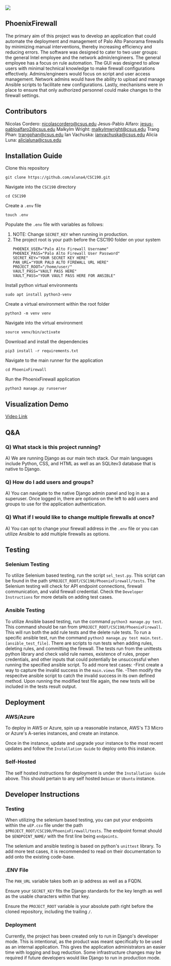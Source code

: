 ![](https://lh7-us.googleusercontent.com/Q5qISaC80enw9vhh_JmkwlelJS5Kkxu_U5Oy03W-LZ7wMiQUXAb2MhCGINlo3p8Ft8Lvy-j1uT8bh09CySWQZFcyg8GRVQoeQ3VskPOTfi_cfD356djTSzpTgreCIgoiUV_o2vDvsYpfx6o=s2048)

## PhoenixFirewall
The primary aim of this project was to develop an application that could automate the deployment and management of Palo Alto Panorama firewalls by minimizing manual interventions, thereby increasing efficiency and reducing errors. The software was designed to cater to two user groups: the general Intel employee and the network admin/engineers. The general employee has a focus on rule automation. The GUI was designed to allow users with minimal technical knowledge to make firewall configurations effectively. Admins/engineers would focus on script and user access management. Network admins would have the ability to upload and manage Ansible scripts to facilitate new configurations. Lastly, mechanisms were in place to ensure that only authorized personnel could make changes to the firewall settings.

## Contributors
Nicolas Cordero: nicolascordero@csus.edu
Jesus-Pablo Alfaro: jesus-pabloalfaro2@csus.edu
Malkylm Wright: malkylmwright@csus.edu
Trang Phan: trangphan@csus.edu
Ian Vachuska: ianvachuska@csus.edu
Alicia Luna: alicialuna@csus.edu

## Installation Guide 
Clone this repository
```
git clone https://github.com/aluna4/CSC190.git
```

Navigate into the `CSC190` directory
```
cd CSC190
```

Create a `.env` file
```
touch .env
```

Populate the `.env` file with variables as follows:
1) NOTE: Change `SECRET_KEY` when running in production. 
2) The project root is your path before the CSC190 folder on your system
   ```
   PHOENIX_USER="Palo Alto Firewall Username"
   PHOENIX_PASS="Palo Alto Firewall User Password"
   SECRET_KEY="YOUR SECRET KEY HERE"
   PAN_URL="YOUR PALO ALTO FIREWALL URL HERE"
   PROJECT_ROOT="/home/user/"
   VAULT_PASS="VAULT PASS HERE"
   VAULT_PASS="YOUR VAULT PASS HERE FOR ANSIBLE"
   ```

Install python virtual environments
```
sudo apt install python3-venv
```

Create a virtual environment within the root folder
```
python3 -m venv venv
```

Navigate into the virtual environment 

```
source venv/bin/activate
```

Download and install the dependencies
```
pip3 install -r requirements.txt
```

Navigate to the main runner for the application
```
cd PhoenixFirewall
```
 
Run the PhoenixFirewall application
```
python3 manage.py runserver
```

## Visualization Demo
[Video Link](https://www.youtube.com/shorts/pWTXqm0EDjQ)

## Q&A
### Q)  What stack is this project running?
A) We are running Django as our main tech stack. Our main languages include Python, CSS, and HTML as well as an SQLitev3 database that is native to Django.

### Q) How do I add users and groups?
A) You can navigate to the native Django admin panel and log in as a superuser. Once logged in, there are options on the left to add users and groups to use for the application authentication. 

### Q) What if I would like to change multiple firewalls at once?
A) You can opt to change your firewall address in the `.env` file or you can utilize Ansible to add multiple firewalls as options. 
## Testing
### Selenium Testing
To utilize Selenium based testing, run the script `sel_test.py`. This script can be found in the path `$PROJECT_ROOT/CSC190/PhoenixFirewall/tests`. The Selenium testing will check for API endpoint connections, firewall communication, and valid firewall credential. Check the `Developer Instructions` for more details on adding test cases. 

### Ansible Testing
To utilize Ansible based testing, run the command `python3 manage.py test`. This command should be ran from `$PROJECT_ROOT/CSC190/PhoenixFirewall`. This will run both the add rule tests and the delete rule tests.
To run a specific ansible test, run the command `python3 manage.py test main.test.[ansible_test_file]`.
There are scripts to run tests when adding rules, deleting rules, and committing the firewall. The tests run from the unittests python library and check valid rule names, existence of rules, proper credentials, and other inputs that could potentially be unsuccessful when running the specified ansible script.
To add more test cases:
   -First create a way to capture the invalid success in the `main.views` file. 
   -Then modify the respecitve ansible script to catch the invalid success in its own defined method.
Upon running the modified test file again, the new tests will be included in the tests result output. 


## Deployment
### AWS/Azure
To deploy in AWS or Azure, spin up a reasonable instance, AWS's T3 Micro or Azure's A-series instances, and create an instance.

Once in the instance, update and upgrade your instance to the most recent updates and follow the `Installation Guide` to deploy onto this instance.
### Self-Hosted
The self hosted instructions for deployment is under the `Installation Guide` above. This should pertain to any self hosted `Debian` or `Ubuntu` instance.

## Developer Instructions
### Testing
When utilizing the selenium based testing, you can put your endpoints within the `uEP.csv` file under the path `$PROJECT_ROOT/CSC190/PhoenixFirewall/tests`. The endpoint format should be `$ENDPOINT_NAME/` with the first line being `endpoints`.

The selenium and ansible testing is based on python's `unittest` library. To add more test cases, it is recommended to read on their documentation to add onto the existing code-base. 

### .ENV File
The `PAN_URL` variable takes both an ip address as well as a FQDN. 

Ensure your `SECRET_KEY` fits the Django standards for the key length as well as the usable characters within that key.

Ensure the `PROJECT_ROOT` variable is your absolute path right before the cloned repository, including the trailing `/`. 

### Deployment
Currently, the project has been created only to run in Django's developer mode. This is intentional, as the product was meant specifically to be used as an internal application. This gives the application administrators an easier time with logging and bug reduction. Some infrastructure changes may be required if future developers would like Django to run in production mode. 
